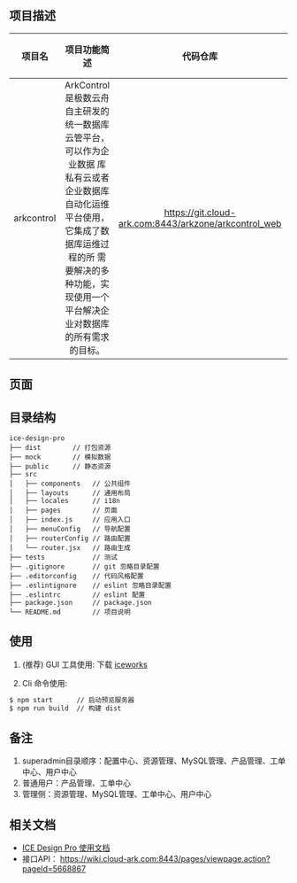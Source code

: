 ## 项目描述
  | 项目名 | 项目功能简述 | 代码仓库 | 项目第一负责人 |
  | :------:| :------: | :------: | :------: |
  | arkcontrol | ArkControl 是极数云舟自主研发的统一数据库云管平台，可以作为企业数据 库私有云或者企业数据库自动化运维平台使用，它集成了数据库运维过程的所 需要解决的多种功能，实现使用一个平台解决企业对数据库的所有需求的目标。 | https://git.cloud-ark.com:8443/arkzone/arkcontrol_web | LiuYun |


## 页面



## 目录结构

```
ice-design-pro
├── dist        // 打包资源
├── mock        // 模拟数据
├── public      // 静态资源
├── src
│   ├── components   // 公共组件
│   ├── layouts      // 通用布局
│   ├── locales      // i18n
│   ├── pages        // 页面
│   ├── index.js     // 应用入口
│   ├── menuConfig   // 导航配置
│   ├── routerConfig // 路由配置
│   └── router.jsx   // 路由生成
├── tests            // 测试
├── .gitignore       // git 忽略目录配置
├── .editorconfig    // 代码风格配置
├── .eslintignore    // eslint 忽略目录配置
├── .eslintrc        // eslint 配置
├── package.json     // package.json
└── README.md        // 项目说明
```

## 使用

1.  (推荐) GUI 工具使用: 下载 [iceworks](https://alibaba.github.io/ice/#/iceworks)

2.  Cli 命令使用:

```bash
$ npm start      // 启动预览服务器
$ npm run build  // 构建 dist
```

## 备注

1. superadmin目录顺序：配置中心、资源管理、MySQL管理、产品管理、工单中心、用户中心
2. 普通用户：产品管理、工单中心
3. 管理侧：资源管理、MySQL管理、工单中心、用户中心

## 相关文档

- [ICE Design Pro 使用文档](https://github.com/alibaba/ice/wiki#ice-design-pro-%E4%BD%BF%E7%94%A8%E6%96%87%E6%A1%A3)
- 接口API： https://wiki.cloud-ark.com:8443/pages/viewpage.action?pageId=5668867 

